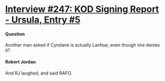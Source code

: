 # [Interview #247: KOD Signing Report - Ursula, Entry #5](https://www.theoryland.com/intvmain.php?i=247#5)

#### Question

Another man asked if Cyndane is actually Lanfear, even though she denies it?

#### Robert Jordan

And RJ laughed, and said RAFO.


